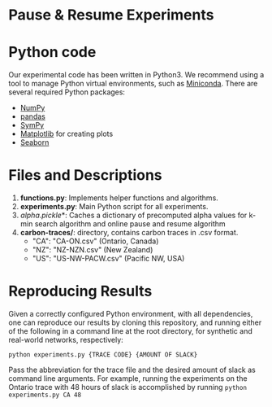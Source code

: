 # Pause & Resume Experiments

# Python code 

Our experimental code has been written in Python3.  We recommend using a tool to manage Python virtual environments, such as [Miniconda](https://docs.conda.io/en/latest/miniconda.html).  There are several required Python packages:
- [NumPy](https://numpy.org)
- [pandas](https://pandas.pydata.org)
- [SymPy](https://www.sympy.org/en/index.html)
- [Matplotlib](https://matplotlib.org) for creating plots 
- [Seaborn](https://seaborn.pydata.org)

# Files and Descriptions

1. **functions.py**: Implements helper functions and algorithms.
2. **experiments.py**: Main Python script for all experiments.
3. **alpha*.pickle**: Caches a dictionary of precomputed alpha values for k-min search algorithm and online pause and resume algorithm
4. **carbon-traces/**: directory, contains carbon traces in .csv format.
    - "CA": "CA-ON.csv" (Ontario, Canada)
    - "NZ": "NZ-NZN.csv" (New Zealand)
    - "US": "US-NW-PACW.csv" (Pacific NW, USA)

# Reproducing Results

Given a correctly configured Python environment, with all dependencies, one can reproduce our results by cloning this repository, and running either of the following in a command line at the root directory, for synthetic and real-world networks, respectively:

``python experiments.py {TRACE CODE} {AMOUNT OF SLACK}``

Pass the abbreviation for the trace file and the desired amount of slack as command line arguments.  For example, running the experiments on the Ontario trace with 48 hours of slack is accomplished by running ``python experiments.py CA 48``
